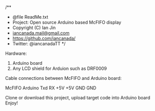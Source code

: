 /**
 * @file ReadMe.txt
 * Project: Open source Arduino based McFIFO display
 * Copyright (C) Ian Jin
 * iancanada.mail@gmail.com
 * https://github.com/iancanada/
 * Twitter: @iancanadaTT
 */

Hardware:
1. Arduino board
2. Any LCD shield for Arduion such as DRF0009

Cable connections between McFIFO and Arduino board:

McFIFO    Arduino
Txd       RX
+5V       +5V
GND       GND


Clone or download this project, upload target code into Arduino board
Enjoy!


